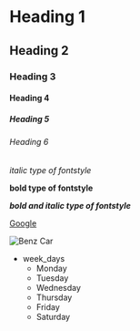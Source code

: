 # Heading 1
## Heading 2
### Heading 3
#### Heading 4
##### Heading 5
###### Heading 6
*italic type of fontstyle*

**bold type of fontstyle**

***bold and italic type of fontstyle***

[Google](https://www.google.com/)

![Benz Car](https://images.unsplash.com/photo-1605559424843-9e4c228bf1c2?ixlib=rb-1.2.1&ixid=MnwxMjA3fDB8MHxzZWFyY2h8OXx8Y2Fyc3xlbnwwfHwwfHw%3D&w=1000&q=80)

* week_days
   * Monday
   * Tuesday
   * Wednesday
   * Thursday
   * Friday
   * Saturday
